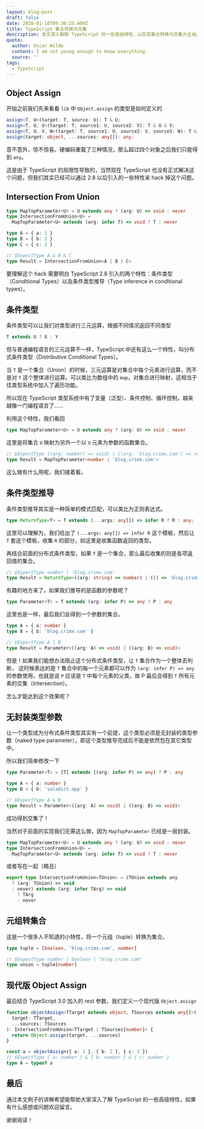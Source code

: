 ```yaml
---
layout: blog-post
draft: false
date: 2020-01-16T09:30:25.409Z
title: TypeScript 集合转换为交集
description: 本文深入聊聊 TypeScript 的一些高级特性，以实现集合转换为交集为主线。
quote:
  author: Oscar Wilde
  content: I am not young enough to know everything.
  source: ''
tags:
  - TypeScript
---
```

## Object Assign

开始之前我们先来看看 `lib` 中 `Object.assign` 的类型是如何定义的

```typescript
assign<T, U>(target: T, source: U): T & U;
assign<T, U, V>(target: T, source1: U, source2: V): T & U & V;
assign<T, U, V, W>(target: T, source1: U, source2: V, source3: W): T & U & V & W;
assign(target: object, ...sources: any[]): any;
```

意不意外，惊不惊喜。硬编码重载了三种情况，那么超过四个对象之后我们只能得到 `any`。

这是由于 TypeScript 的局限性导致的，当然现在 TypeScript 也没有正式解决这个问题，但我们其实已经可以通过 2.8 以后引入的一些特性来 hack 掉这个问题。

## Intersection From Union

```typescript
type MapTopParameter<U> = U extends any ? (arg: U) => void : never
type IntersectionFromUnion<U> =
  MapTopParameter<U> extends (arg: infer T) => void ? T : never

type A = { a: 1 }
type B = { b: 2 }
type C = { c: 2 }

// $ExpectType A & B & C
type Result = IntersectionFromUnion<A | B | C>
```

要理解这个 hack 需要明白 TypeScript 2.8 引入的两个特性：条件类型（Conditional Types）以及条件类型推导（Type inference in conditional types）。

## 条件类型

条件类型可以让我们对类型进行三元运算，根据不同情况返回不同类型

```typescript
T extends U ? X : Y
```

但与普通编程语言的三元运算不一样，TypeScript 中还有这么一个特性，叫分布式条件类型（Distributive Conditional Types）。

当 `T` 是一个集合（Union）的时候，三元运算是对集合中每个元素进行运算，而不是对 `T` 这个整体进行运算。可以类比为数组中的 `map`，对集合进行映射，这相当于往类型系统中加入了遍历功能。

所以现在 TypeScript 类型系统中有了变量（泛型）、条件控制、循环控制，越来越像一门编程语言了……

利用这个特性，我们看回

```typescript
type MapTopParameter<U> = U extends any ? (arg: U) => void : never
```

这里是将集合 `U` 映射为另外一个以 `U` 元素为参数的函数集合。

```typescript
// $ExpectType ((arg: number) => void) | ((arg: 'blog.crimx.com') => void)
type Result = MapTopParameter<number | 'blog.crimx.com'>
```

这么做有什么用呢，我们接着看。

## 条件类型推导

条件类型推导其实是一种简单的模式匹配，可以类比为正则表达式。

```typescript
type ReturnType<T> = T extends (...args: any[]) => infer R ? R : any;
```

这里可以理解为，我们给出了 `(...args: any[]) => infer R` 这个模板，然后让 `T` 套这个模板，收集 `R` 的部分，如这里是收集函数返回的类型。

再结合前面的分布式条件类型，如果 `T` 是一个集合，那么最后收集的则是各项返回值的集合。

```typescript
// $ExpectType number | 'blog.crimx.com'
type Result = ReturnType<((arg: string) => number) | (() => 'blog.crimx.com')>
```

有趣的地方来了，如果我们推导的是函数的参数呢？

```typescript
type Parameter<T> = T extends (arg: infer P) => any ? P : any
```

这里也是一样，最后我们会得到一个参数的集合。

```typescript
type A = { a: number }
type B = { b: 'blog.crimx.com' }

// $ExpectType A | B
type Result = Parameter<((arg: A) => void) | ((arg: B) => void)>
```

但是！如果我们能想办法阻止这个分布式条件类型，让 `T` 集合作为一个整体去判断， 这时候表达的是 `T` 集合中的每一个元素都可以作为 `(arg: infer P) => any` 的参数使用，也就是说 `P` 应该是 `T` 中每个元素的父类，故 P 最后会得到 `T` 所有元素的交集（Intersection）。

怎么才能达到这个效果呢？

## 无封装类型参数

让一个类型成为分布式条件类型其实有一个前提，这个类型必须是无封装的类型参数（naked type parameter），即这个类型推导完成后不能是依然包在其它类型中。

所以我们简单修改一下

```typescript
type Parameter<T> = [T] extends [(arg: infer P) => any] ? P : any

type A = { a: number }
type B = { b: 'saladict.app' }

// $ExpectType A & B
type Result = Parameter<((arg: A) => void) | ((arg: B) => void)>
```

成功得到交集了！

当然对于前面的实现我们无需这么做，因为 `MapTopParameter` 已经是一层封装。

```typescript
type MapTopParameter<U> = U extends any ? (arg: U) => void : never
type IntersectionFromUnion<U> =
  MapTopParameter<U> extends (arg: infer T) => void ? T : never
```

或者写在一起（略丑）

```typescript
export type IntersectionFromUnion<TUnion> = (TUnion extends any
  ? (arg: TUnion) => void
  : never) extends (arg: infer TArg) => void
    ? TArg
    : never
```

## 元组转集合

这是一个很多人不知道的小特性，将一个元组（tuple）转换为集合。

```typescript
type tuple = [boolean, 'blog.crimx.com', number]

// $ExpectType number | boolean | "blog.crimx.com"
type union = tuple[number]
```

## 现代版 Object Assign

最后结合 TypeScript 3.0 加入的 rest 参数，我们定义一个现代版 `Object.assign`

```typescript
function objectAssign<TTarget extends object, TSources extends any[]>(
  target: TTarget,
  ...sources: TSources
): IntersectionFromUnion<TTarget | TSources[number]> {
  return Object.assign(target, ...sources)
}

const a = objectAssign({ a: 1 }, { b: 2 }, { c: 3 })
// $ExpectType { a: number } & { b: number } & { c: number }
type A = typeof a
```

## 最后

通过本文例子的讲解希望能帮助大家深入了解 TypeScript 的一些高级特性，如果有什么感想或问题欢迎留言。

谢谢阅读！
